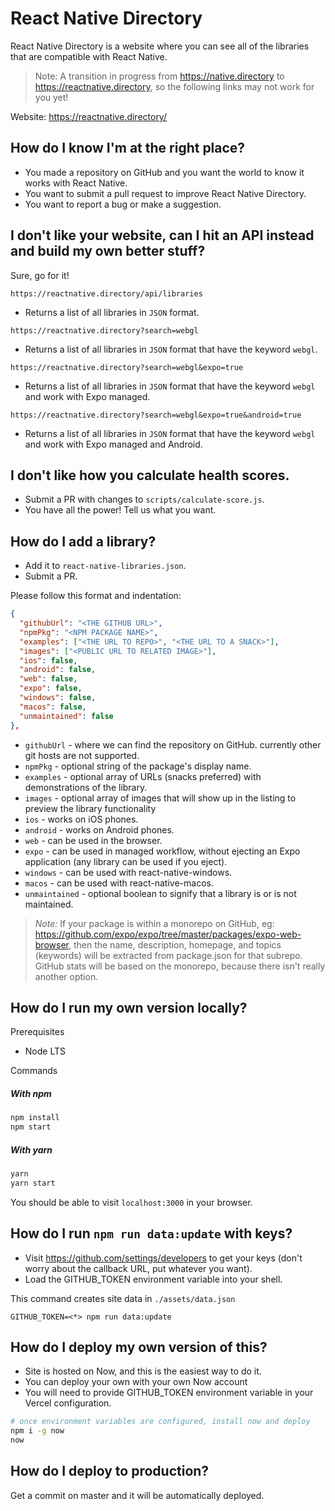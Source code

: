 # React Native Directory

React Native Directory is a website where you can see all of the libraries that are compatible with React Native.

> Note: A transition in progress from https://native.directory to https://reactnative.directory, so the following links may not work for you yet!

Website: https://reactnative.directory/

## How do I know I'm at the right place?

- You made a repository on GitHub and you want the world to know it works with React Native.
- You want to submit a pull request to improve React Native Directory.
- You want to report a bug or make a suggestion.

## I don't like your website, can I hit an API instead and build my own better stuff?

Sure, go for it!

`https://reactnative.directory/api/libraries`

- Returns a list of all libraries in `JSON` format.

`https://reactnative.directory?search=webgl`

- Returns a list of all libraries in `JSON` format that have the keyword `webgl`.

`https://reactnative.directory?search=webgl&expo=true`

- Returns a list of all libraries in `JSON` format that have the keyword `webgl` and work with Expo managed.

`https://reactnative.directory?search=webgl&expo=true&android=true`

- Returns a list of all libraries in `JSON` format that have the keyword `webgl` and work with Expo managed and Android.

## I don't like how you calculate health scores.

- Submit a PR with changes to `scripts/calculate-score.js`.
- You have all the power! Tell us what you want.

## How do I add a library?

- Add it to `react-native-libraries.json`.
- Submit a PR.

Please follow this format and indentation:

```json
{
  "githubUrl": "<THE GITHUB URL>",
  "npmPkg": "<NPM PACKAGE NAME>",
  "examples": ["<THE URL TO REPO>", "<THE URL TO A SNACK>"],
  "images": ["<PUBLIC URL TO RELATED IMAGE>"],
  "ios": false,
  "android": false,
  "web": false,
  "expo": false,
  "windows": false,
  "macos": false,
  "unmaintained": false
},
```

- `githubUrl` - where we can find the repository on GitHub. currently other git hosts are not supported.
- `npmPkg` - optional string of the package's display name.
- `examples` - optional array of URLs (snacks preferred) with demonstrations of the library.
- `images` - optional array of images that will show up in the listing to preview the library functionality
- `ios` - works on iOS phones.
- `android` - works on Android phones.
- `web` - can be used in the browser.
- `expo` - can be used in managed workflow, without ejecting an Expo application (any library can be used if you eject).
- `windows` - can be used with react-native-windows.
- `macos` - can be used with react-native-macos.
- `unmaintained` - optional boolean to signify that a library is or is not maintained.

> _Note:_ If your package is within a monorepo on GitHub, eg: https://github.com/expo/expo/tree/master/packages/expo-web-browser, then the name, description, homepage, and topics (keywords) will be extracted from package.json for that subrepo. GitHub stats will be based on the monorepo, because there isn't really another option.

## How do I run my own version locally?

Prerequisites

- Node LTS

Commands

##### With npm

```sh
npm install
npm start
```

##### With yarn

```sh
yarn
yarn start
```

You should be able to visit `localhost:3000` in your browser.

## How do I run `npm run data:update` with keys?

- Visit https://github.com/settings/developers to get your keys (don't worry about the callback URL, put whatever you want).
- Load the GITHUB_TOKEN environment variable into your shell.

This command creates site data in `./assets/data.json`

```
GITHUB_TOKEN=<*> npm run data:update
```

## How do I deploy my own version of this?

- Site is hosted on Now, and this is the easiest way to do it.
- You can deploy your own with your own Now account
- You will need to provide GITHUB_TOKEN environment variable in your Vercel configuration.

```sh
# once environment variables are configured, install now and deploy
npm i -g now
now
```

## How do I deploy to production?

Get a commit on master and it will be automatically deployed.
